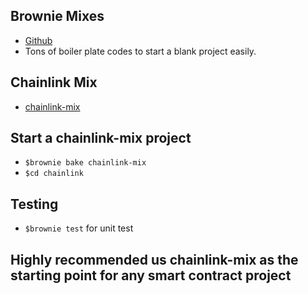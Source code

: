 ## Brownie Mixes

- [Github](https://github.com/brownie-mix)
- Tons of boiler plate codes to start a blank project easily.

## Chainlink Mix

- [chainlink-mix](https://github.com/brownie-mix/chainlink-mix)

## Start a chainlink-mix project

- `$brownie bake chainlink-mix`
- `$cd chainlink`

## Testing

- `$brownie test` for unit test

## Highly recommended us chainlink-mix as the starting point for any smart contract project
